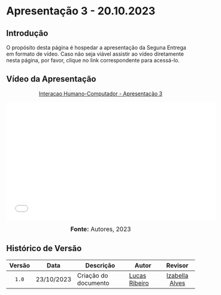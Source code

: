 # Apresentação 3 - 20.10.2023

## Introdução

O propósito desta página é hospedar a apresentação da Seguna Entrega em formato de vídeo. Caso não seja viável assistir ao vídeo diretamente nesta página, por favor, clique no link correspondente para acessá-lo.

## Vídeo da Apresentação

<div align="center">
<p style="text-align: center"><a href="[https://www.youtube.com/watch?v=dbccyoTxdmU](https://youtu.be/YYIZo0he24s)" target="blanket">Interacao Humano-Computador - Apresentação 3</a></p>

<iframe width="560" height="315" src="[https://www.youtube.com/embed/dbccyoTxdmU](https://youtu.be/YYIZo0he24s)" title="Apresentação 3" frameborder="0" allow="accelerometer; autoplay; clipboard-write; encrypted-media; gyroscope; picture-in-picture" allowfullscreen></iframe>

<font size="3"><p style="text-align: center"><b> Fonte:</b> Autores, 2023</b></p></font>
</div>

## Histórico de Versão

|Versão|Data|Descrição|Autor|Revisor|
|:----:|----|---------|-----|:-------:|
|`1.0`|23/10/2023|Criação do documento|[Lucas Ribeiro](https://github.com/lucassouz)|[Izabella Alves](https://github.com/izabellaalves)|
